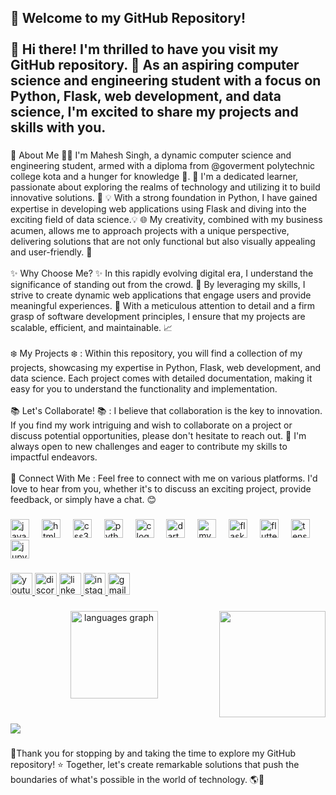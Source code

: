 <h2 align="left">👋 Welcome to my GitHub Repository!<br><br>🎉 Hi there! I'm thrilled to have you visit my GitHub repository. 🌟 As an aspiring computer science and engineering student with a focus on Python, Flask, web development, and data science, I'm excited to share my projects and skills with you.</h2>

###

<p align="left">🔧 About Me 🧑‍🎓 I'm Mahesh Singh, a dynamic computer science and engineering student, armed with a diploma from @goverment polytechnic college kota and a hunger for knowledge 👀. 📖 I'm a dedicated learner, passionate about exploring the realms of technology and utilizing it to build innovative solutions. 📖 💡 With a strong foundation in Python, I have gained expertise in developing web applications using Flask and diving into the exciting field of data science.💡 🌐 My creativity, combined with my business acumen, allows me to approach projects with a unique perspective, delivering solutions that are not only functional but also visually appealing and user-friendly. 💼<br><br>✨ Why Choose Me? ✨ In this rapidly evolving digital era, I understand the significance of standing out from the crowd. 🚀 By leveraging my skills, I strive to create dynamic web applications that engage users and provide meaningful experiences. 🌈 With a meticulous attention to detail and a firm grasp of software development principles, I ensure that my projects are scalable, efficient, and maintainable. 📈<br><br>❄️ My Projects ❄️ : Within this repository, you will find a collection of my projects, showcasing my expertise in Python, Flask, web development, and data science. Each project comes with detailed documentation, making it easy for you to understand the functionality and implementation.<br><br>📚 Let's Collaborate! 📚 : I believe that collaboration is the key to innovation. If you find my work intriguing and wish to collaborate on a project or discuss potential opportunities, please don't hesitate to reach out. 🤝 I'm always open to new challenges and eager to contribute my skills to impactful endeavors.<br><br>💌 Connect With Me : Feel free to connect with me on various platforms. I'd love to hear from you, whether it's to discuss an exciting project, provide feedback, or simply have a chat. 😊</p>

###

<div align="left">
  <img src="https://cdn.jsdelivr.net/gh/devicons/devicon/icons/javascript/javascript-original.svg" height="30" alt="javascript logo"  />
  <img width="12" />
  <img src="https://cdn.jsdelivr.net/gh/devicons/devicon/icons/html5/html5-original.svg" height="30" alt="html5 logo"  />
  <img width="12" />
  <img src="https://cdn.jsdelivr.net/gh/devicons/devicon/icons/css3/css3-original.svg" height="30" alt="css3 logo"  />
  <img width="12" />
  <img src="https://cdn.jsdelivr.net/gh/devicons/devicon/icons/python/python-original.svg" height="30" alt="python logo"  />
  <img width="12" />
  <img src="https://cdn.jsdelivr.net/gh/devicons/devicon/icons/c/c-original.svg" height="30" alt="c logo"  />
  <img width="12" />
  <img src="https://cdn.jsdelivr.net/gh/devicons/devicon/icons/dart/dart-original.svg" height="30" alt="dart logo"  />
  <img width="12" />
  <img src="https://cdn.jsdelivr.net/gh/devicons/devicon/icons/mysql/mysql-original.svg" height="30" alt="mysql logo"  />
  <img width="12" />
  <img src="https://cdn.jsdelivr.net/gh/devicons/devicon/icons/flask/flask-original.svg" height="30" alt="flask logo"  />
  <img width="12" />
  <img src="https://cdn.jsdelivr.net/gh/devicons/devicon/icons/flutter/flutter-original.svg" height="30" alt="flutter logo"  />
  <img width="12" />
  <img src="https://cdn.jsdelivr.net/gh/devicons/devicon/icons/tensorflow/tensorflow-original.svg" height="30" alt="tensorflow logo"  />
  <img width="12" />
  <img src="https://cdn.jsdelivr.net/gh/devicons/devicon/icons/jupyter/jupyter-original.svg" height="30" alt="jupyter logo"  />
</div>

###

<div align="left">
  <a href="https://youtube.com/@visionary14" target="_blank">
    <img src="https://img.shields.io/static/v1?message=Youtube&logo=youtube&label=&color=FF0000&logoColor=white&labelColor=&style=for-the-badge" height="35" alt="youtube logo"  />
  </a>
  <a href="https://discord.com/channels/@mahesh8214" target="_blank">
    <img src="https://img.shields.io/static/v1?message=Discord&logo=discord&label=&color=7289DA&logoColor=white&labelColor=&style=for-the-badge" height="35" alt="discord logo"  />
  </a>
  <a href="https://www.linkedin.com/in/ms-tech-tips-52989a271" target="_blank">
    <img src="https://img.shields.io/static/v1?message=LinkedIn&logo=linkedin&label=&color=0077B5&logoColor=white&labelColor=&style=for-the-badge" height="35" alt="linkedin logo"  />
  </a>
  <a href="https://instagram.com/mahesh_10.07?utm_source=qr&igshid=MzNlNGNkZWQ4Mg%3D%3D" target="_blank">
    <img src="https://img.shields.io/static/v1?message=Instagram&logo=instagram&label=&color=E4405F&logoColor=white&labelColor=&style=for-the-badge" height="35" alt="instagram logo"  />
  </a>
  <a href="maheshsingh8214@gmail.com" target="_blank">
    <img src="https://img.shields.io/static/v1?message=Gmail&logo=gmail&label=&color=D14836&logoColor=white&labelColor=&style=for-the-badge" height="35" alt="gmail logo"  />
  </a>
</div>

###

<div align="center">
</div>

###

<img align="right" height="170" src="https://media3.giphy.com/media/qgQUggAC3Pfv687qPC/giphy.gif?cid=ecf05e47v8gf6y6v65rcfhq8u6pld68b7uobw4tsbnftyron&ep=v1_gifs_search&rid=giphy.gif&ct=g"  />

###

<div align="center">
  <img src="https://github-readme-stats.vercel.app/api/top-langs?username=mahesh8214&locale=en&hide_title=false&layout=compact&card_width=320&langs_count=5&theme=dracula&hide_border=false&order=2" height="140" alt="languages graph"  />
</div>

###

<br clear="both">

<img src="https://github.com/maurodesouza/profile-readme-generator/tree/main/src/components/sections/snake" />

###

🫶Thank you for stopping by and taking the time to explore my GitHub repository! ⭐ Together, let's create remarkable solutions that push the boundaries of what's possible in the world of technology. 🌎🚀
